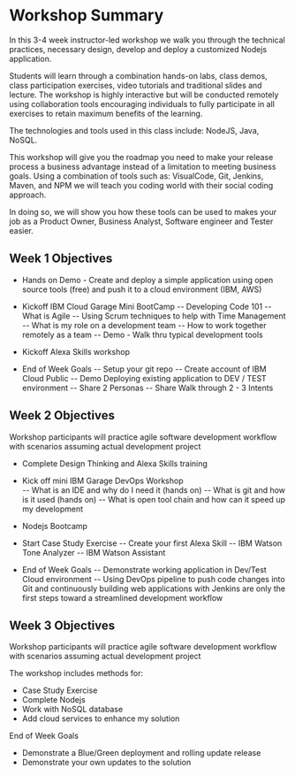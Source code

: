 # Workshop Summary
In this 3-4 week instructor-led workshop we walk you through the technical practices, necessary design, develop and deploy a customized Nodejs application.

Students will learn through a combination hands-on labs, class demos, class participation exercises, video tutorials and traditional slides and lecture.  The workshop is highly interactive but will be conducted remotely using collaboration tools encouraging individuals to fully participate in all exercises to retain maximum benefits of the learning.  

The technologies and tools used in this class include: NodeJS, Java, NoSQL.

This workshop will give you the roadmap you need to make your release process a business advantage instead of a limitation to meeting business goals.  Using a combination of tools such as: VisualCode, Git, Jenkins, Maven, and NPM we will teach you coding world with their social coding approach. 

In doing so, we will show you how these tools can be used to makes your job as a Product Owner, Business Analyst, Software engineer and Tester easier.  

## Week 1 Objectives
- Hands on Demo - Create and deploy a simple application using open source tools (free) and push it to a cloud environment (IBM, AWS)
- Kickoff IBM Cloud Garage Mini BootCamp
  -- Developing Code 101
  -- What is Agile 
  -- Using Scrum techniques to help with Time Management
  -- What is my role on a development team
  -- How to work together remotely as a team
  -- Demo - Walk thru typical development tools
- Kickoff Alexa Skills workshop

- End of Week Goals
  -- Setup your git repo
  -- Create account of IBM Cloud Public
  -- Demo Deploying existing application to DEV / TEST environment
  -- Share 2 Personas
  -- Share Walk through 2 - 3 Intents

## Week 2 Objectives
Workshop participants will practice agile software development workflow with scenarios assuming actual development project

- Complete Design Thinking and Alexa Skills training
- Kick off mini IBM Garage DevOps Workshop  
   -- What is an IDE and why do I need it (hands on)
   -- What is git and how is it used (hands on)
   -- What is open tool chain and how can it speed up my development
- Nodejs Bootcamp
- Start Case Study Exercise
  -- Create your first Alexa Skill
  -- IBM Watson Tone Analyzer
  -- IBM Watson Assistant

- End of Week Goals
  -- Demonstrate working application in Dev/Test Cloud environment
  -- Using DevOps pipeline to push code changes into Git and continuously building web applications with 
     Jenkins are only the first steps toward a streamlined development workflow
  
## Week 3 Objectives
Workshop participants will practice agile software development workflow with scenarios assuming actual development project

The workshop includes methods for:
- Case Study Exercise
- Complete Nodejs
- Work with NoSQL database
- Add cloud services to enhance my solution 

End of Week Goals
- Demonstrate a Blue/Green deployment and rolling update release 
- Demonstrate your own updates to the solution
